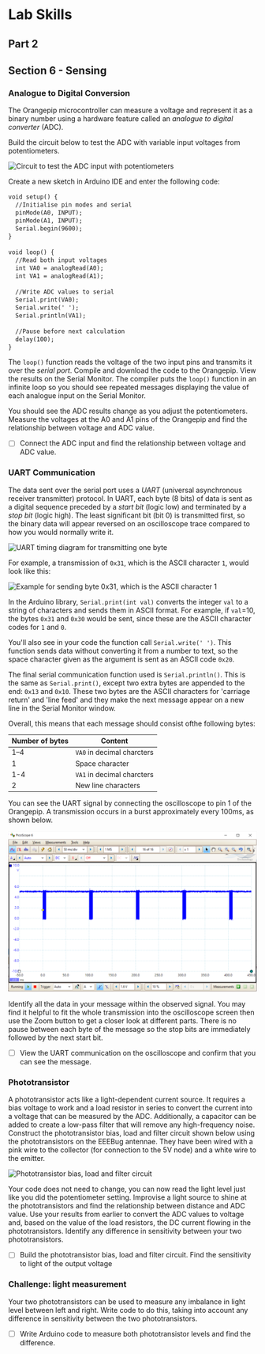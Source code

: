 # Lab Skills
## Part 2
## Section 6 - Sensing

### Analogue to Digital Conversion

The Orangepip microcontroller can measure a voltage and represent it as a binary number using a hardware feature called an *analogue to digital converter* (ADC). 
		
Build the circuit below to test the ADC with variable input voltages from potentiometers.

![Circuit to test the ADC input with potentiometers](graphics/EEEbug-ADCtest.png)

Create a new sketch in Arduino IDE and enter the following code:
		
    void setup() {
      //Initialise pin modes and serial
      pinMode(A0, INPUT);
      pinMode(A1, INPUT);
      Serial.begin(9600);
    }

    void loop() {
      //Read both input voltages
      int VA0 = analogRead(A0);
      int VA1 = analogRead(A1);

      //Write ADC values to serial
      Serial.print(VA0);
      Serial.write(' ');
      Serial.println(VA1);

      //Pause before next calculation
      delay(100);
    }
		
The `loop()` function reads the voltage of the two input pins and transmits it over the *serial port*.
Compile and download the code to the Orangepip.
View the results on the Serial Monitor.
The compiler puts the `loop()` function in an infinite loop so you should see repeated messages displaying the value of each analogue input on the Serial Monitor.
		
You should see the ADC results change as you adjust the potentiometers.
Measure the voltages at the A0 and A1 pins of the Orangepip and find the relationship between voltage and ADC value.

- [ ] Connect the ADC input and find the relationship between voltage and ADC value.
	
### UART Communication

The data sent over the serial port uses a *UART* (universal asynchronous receiver transmitter) protocol.
In UART, each byte (8 bits) of data is sent as a digital sequence preceded by a *start bit* (logic low) and terminated by a *stop bit* (logic high). The least significant bit (bit 0) is transmitted first, so the binary data will appear reversed on an oscilloscope trace compared to how you would normally write it.
		
![UART timing diagram for transmitting one byte](graphics/EEEbug-uart.png)

For example, a transmission of `0x31`, which is the ASCII character `1`, would look like this:

![Example for sending byte 0x31, which is the ASCII character 1](graphics/EEEbug-uartex.png)
		
In the Arduino library, `Serial.print(int val)` converts the integer `val` to a string of characters and sends them in ASCII format.
For example, if `val`=10, the bytes `0x31` and `0x30` would be sent, since these are the ASCII character codes for `1` and `0`.
		
You'll also see in your code the function call `Serial.write(' ')`.
This function sends data without converting it from a number to text, so the space character given as the argument is sent as an ASCII code `0x20`.
		
The final serial communication function used is `Serial.println()`.
This is the same as `Serial.print()`, except two extra bytes are appended to the end: `0x13` and `0x10`.
These two bytes are the ASCII characters for 'carriage return' and 'line feed' and they make the next message appear on a new line in the Serial Monitor window.
		
Overall, this means that each message should consist ofthe following bytes:

| Number of bytes | Content |
| --------------- | ------- |
| 1–4             | `VA0` in decimal charcters |
| 1               | Space character |
| 1-4             | `VA1` in decimal charcters |
| 2               | New line characters |
		
You can see the UART signal by connecting the oscilloscope to pin 1 of the Orangepip.
A transmission occurs in a burst approximately every 100ms, as shown below.
		
![The UART transmission consists of a burst/message every 100ms](graphics/EEEBug-UARTbursts.png)
 
 Identify all the data in your message within the observed signal.
 You may find it helpful to fit the whole transmission into the oscilloscope screen then use the Zoom button to get a closer look at different parts.
 There is no pause between each byte of the message so the stop bits are immediately followed by the next start bit.
				
- [ ] View the UART communication on the oscilloscope and confirm that you can see the message.

### Phototransistor
	
A phototransistor acts like a light-dependent current source.
It requires a bias voltage to work and a load resistor in series to convert the current into a voltage that can be measured by the ADC.
Additionally, a capacitor can be added to create a low-pass filter that will remove any high-frequency noise.
Construct the phototransistor bias, load and filter circuit shown below using the phototransistors on the EEEBug antennae.
They have been wired with a pink wire to the collector (for connection to the 5V node) and a white wire to the emitter.
	
![Phototransistor bias, load and filter circuit](graphics/EEEbug-pt.png)

Your code does not need to change, you can now read the light level just like you did the potentiometer setting.
Improvise a light source to shine at the phototransistors and find the relationship between distance and ADC value.
Use your results from earlier to convert the ADC values to voltage and, based on the value of the load resistors, the DC current flowing in the phototransistors.
Identify any difference in sensitivity between your two phototransistors.
			
- [ ] Build the phototransistor bias, load and filter circuit. Find the sensitivity to light of the output voltage
	
### Challenge: light measurement
		
Your two phototransistors can be used to measure any imbalance in light level between left and right.
Write code to do this, taking into account any difference in sensitivity between the two phototransistors.
			
- [ ] Write Arduino code to measure both phototransistor levels and find the difference.
